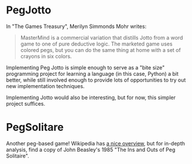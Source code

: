# PegJotto

In "The Games Treasury", Merilyn Simmonds Mohr writes:
> MasterMind is a commercial variation that distills Jotto from a word game to one of pure deductive logic.
> The marketed game uses colored pegs, but you can do the same thing at home with a set of crayons in six colors.

Implementing Peg Jotto is simple enough to serve as a "bite size" programming project for learning a language
(in this case, Python) a bit better, while still involved enough to provide lots of opportunities to try out
new implementation techniques.

Implementing Jotto would also be interesting, but for now, this simpler project suffices.

# PegSolitare

Another peg-based game!
Wikipedia has [a nice overview](https://en.wikipedia.org/wiki/Peg_solitaire), but for in-depth analysis, find a copy of John Beasley's 1985 "The Ins and Outs of Peg Solitaire".